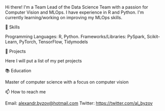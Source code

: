 Hi there!
I'm a Team Lead of the Data Science Team with a passion for Computer Vision and MLOps. I have experience in R and Python. I'm currently learning/working on improving my MLOps skills.

🌱 Skills

Programming Languages: R, Python. Frameworks/Libraries: PySpark, Scikit-Learn, PyTorch, TensorFlow, Tidymodels

🔭 Projects

Here I will put a list of my pet projects

📚 Education

Master of computer science with a focus on computer vision

📫 How to reach me

Email: alexandr.byzov@hotmail.com
Twitter: https://twitter.com/al_byzov
